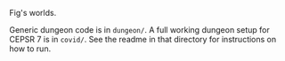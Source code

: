 Fig's worlds.

Generic dungeon code is in `dungeon/`. A full working dungeon setup for CEPSR 7
is in `covid/`. See the readme in that directory for instructions on how to
run.